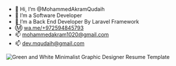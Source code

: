 - 👋 Hi, I’m @MohammedAkramQudaih
- 👀 I’m a Software Developer
- 🌱 I’m a Back End Developer By Laravel Framework
- Ⓜ [wa.me/+972594845793](https://wa.me/+972594845793)
- 📫 mohammedakram1020@gmail.com
- 📫 dev.mqudaih@gmail.com

<!-- ![Green and White Minimalist Graphic Designer Resume Template](https://user-images.githubusercontent.com/75170603/209463351-9d1f40ce-b1f9-4397-879e-e0b984c3b814.jpg) -->
![Green and White Minimalist Graphic Designer Resume Template](https://user-images.githubusercontent.com/75170603/213993171-8a03b2b5-858d-4334-8d68-14d14468c6a0.jpg)



<!---
MohammedAkramQudaih/MohammedAkramQudaih is a ✨ special ✨ repository because its `README.md` (this file) appears on your GitHub profile.
You can click the Preview link to take a look at your changes.
--->
